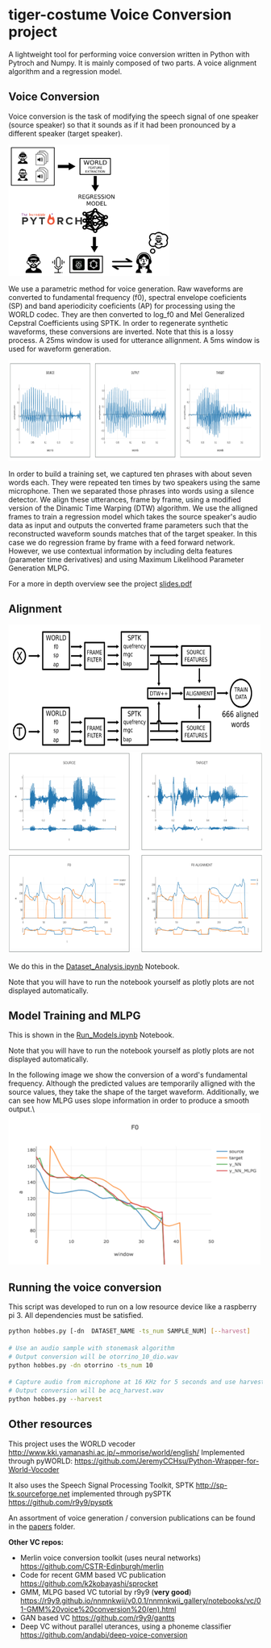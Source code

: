 # tiger-costume Voice Conversion project

A lightweight tool for performing voice conversion written in Python
with Pytroch and Numpy. It is mainly composed
of two parts. A voice alignment algorithm and a regression model.

## Voice Conversion

Voice conversion is the task of modifying the speech signal of one speaker
(source speaker) so that it sounds as if it had been pronounced by a different speaker (target speaker).

<img src="images/overview_schematic.png" width="320" height="260" />

We use a parametric method for voice generation. Raw waveforms are converted to
fundamental frequency (f0), spectral envelope coeficients (SP) and band aperiodicity coeficients (AP) for processing
using the WORLD codec. They are then converted to log_f0 and Mel Generalized Cepstral Coefficients
using SPTK. In order to regenerate synthetic waveforms, these conversions
are inverted. Note that this is a lossy process.
A 25ms window is used for utterance allignment. A 5ms window is used for waveform generation.

<img src="images/waveforms.png" width="900" height="200" />

In order to build a training set, we captured ten phrases with about seven words each. They were repeated ten times by two speakers using the same microphone. Then we separated
 those phrases into words using a silence detector. We align these utterances, frame
by frame, using a modified version of the Dinamic Time Warping (DTW) algorithm.
We use the alligned frames to train a regression model which takes the source speaker's
audio data as input and outputs the converted frame parameters such that the
reconstructed waveform sounds matches that of the target speaker.
In this case we do regression frame by frame with a feed forward network.
However, we use contextual information by including delta features
(parameter time derivatives) and using Maximum Likelihood Parameter Generation MLPG.

For a more in depth overview see the project <a href="slides.pdf" download>slides.pdf</a>

## Alignment

<img src="images/generate_train_data.png" width="500" height="250" />

<img src="images/fo_alignment.png" width="700" height="400" />

We do this in the [Dataset_Analysis.ipynb](https://github.com/JavierAntoran/tiger-costume/blob/master/Notebooks/Dataset%20Analysis.ipynb) Notebook.

Note that you will have to run the notebook yourself as plotly plots are not displayed automatically.
## Model Training and MLPG

This is shown in the [Run_Models.ipynb](https://github.com/JavierAntoran/tiger-costume/blob/master/Notebooks/Run_Models.ipynb) Notebook.

Note that you will have to run the notebook yourself as plotly plots are not displayed automatically.

In the following image we show the conversion of a word's fundamental frequency. Although
the predicted values are temporarily alligned with the source values, they take the shape
of the target waveform. Additionally, we can see how MLPG uses slope information in order
to produce a smooth output.\\
<img src="images/mlpg_f0.png" width="500" height="300" />

## Running the voice conversion
This script was developed to run on a low resource device like a raspberry pi 3. All dependencies must be satisfied.

```bash
python hobbes.py [-dn  DATASET_NAME -ts_num SAMPLE_NUM] [--harvest]

# Use an audio sample with stonemask algorithm
# Output conversion will be otorrino_10_dio.wav
python hobbes.py -dn otorrino -ts_num 10 

# Capture audio from microphone at 16 KHz for 5 seconds and use harvest algorithm
# Output conversion will be acq_harvest.wav
python hobbes.py --harvest
```


## Other resources

This project uses the WORLD vecoder http://www.kki.yamanashi.ac.jp/~mmorise/world/english/
Implemented through pyWORLD: https://github.com/JeremyCCHsu/Python-Wrapper-for-World-Vocoder

It also uses the Speech Signal Processing Toolkit, SPTK http://sp-tk.sourceforge.net implemented through pySPTK https://github.com/r9y9/pysptk

An assortment of voice generation / conversion publications can be found
in the [papers](https://github.com/JavierAntoran/tiger-costume/tree/master/papers) folder.

**Other VC repos:**
* Merlin voice conversion toolkit (uses neural networks) https://github.com/CSTR-Edinburgh/merlin
* Code for recent GMM based VC publication https://github.com/k2kobayashi/sprocket
* GMM, MLPG based VC tutorial by r9y9 (**very good**) https://r9y9.github.io/nnmnkwii/v0.0.1/nnmnkwii_gallery/notebooks/vc/01-GMM%20voice%20conversion%20(en).html
* GAN based VC https://github.com/r9y9/gantts
* Deep VC without parallel uterances, using a phoneme classifier https://github.com/andabi/deep-voice-conversion


